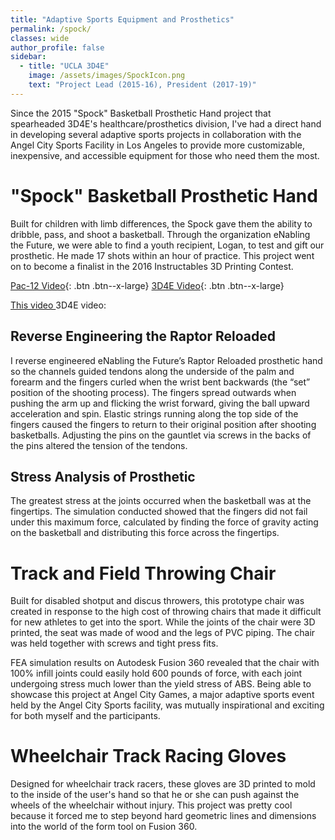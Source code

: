 ```yaml
---
title: "Adaptive Sports Equipment and Prosthetics"
permalink: /spock/
classes: wide
author_profile: false
sidebar:
  - title: "UCLA 3D4E"
    image: /assets/images/SpockIcon.png
    text: "Project Lead (2015-16), President (2017-19)"
---
```


Since the 2015 "Spock" Basketball Prosthetic Hand project that spearheaded 3D4E's healthcare/prosthetics division, I've had a direct hand in developing several adaptive sports projects in collaboration with the Angel City Sports Facility in Los Angeles to provide more customizable, inexpensive, and accessible equipment for those who need them the most.

# "Spock" Basketball Prosthetic Hand

Built for children with limb differences, the Spock gave them the ability to dribble, pass, and shoot a basketball. Through the organization eNabling the Future, we were able to find a youth recipient, Logan, to test and gift our prosthetic. He made 17 shots within an hour of practice. This project went on to become a finalist in the 2016 Instructables 3D Printing Contest. 

[Pac-12 Video](#){: .btn .btn--x-large}
[3D4E Video](#){: .btn .btn--x-large}

[This video ](https://www.advancedsciencenews.com/phase-changing-metamaterials-a-new-frontier-in-technology/ "here") 
3D4E video: 

## Reverse Engineering the Raptor Reloaded

I reverse engineered eNabling the Future’s Raptor Reloaded prosthetic hand so the channels guided tendons along the underside of the palm and forearm and the fingers curled when the wrist bent backwards (the “set” position of the shooting process). The fingers spread outwards when pushing the arm up and flicking the wrist forward, giving the ball upward acceleration and spin. Elastic strings running along the top side of the fingers caused the fingers to return to their original position after shooting basketballs. Adjusting the pins on the gauntlet via screws in the backs of the pins altered the tension of the tendons.

## Stress Analysis of Prosthetic

The greatest stress at the joints occurred when the basketball was at the fingertips. The simulation conducted showed that the fingers did not fail under this maximum force, calculated by finding the force of gravity acting on the basketball and distributing this force across the fingertips.

# Track and Field Throwing Chair

Built for disabled shotput and discus throwers, this prototype chair was created in response to the high cost of throwing chairs that made it difficult for new athletes to get into the sport. While the joints of the chair were 3D printed, the seat was made of wood and the legs of PVC piping. The chair was held together with screws and tight press fits.

FEA simulation results on Autodesk Fusion 360 revealed that the chair with 100% infill joints could easily hold 600 pounds of force, with each joint undergoing stress much lower than the yield stress of ABS. Being able to showcase this project at Angel City Games, a major adaptive sports event held by the Angel City Sports facility, was mutually inspirational and exciting for both myself and the participants.

# Wheelchair Track Racing Gloves

Designed for wheelchair track racers, these gloves are 3D printed to mold to the inside of the user's hand so that he or she can push against the wheels of the wheelchair without injury. This project was pretty cool because it forced me to step beyond hard geometric lines and dimensions into the world of the form tool on Fusion 360.
